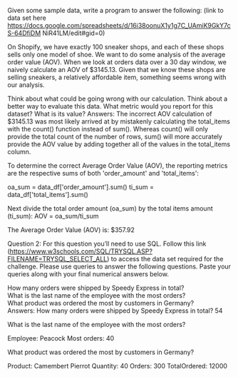 Given some sample data, write a program to answer the following: (link to data set here https://docs.google.com/spreadsheets/d/16i38oonuX1y1g7C_UAmiK9GkY7cS-64DfiDM
NiR41LM/edit#gid=0)

On Shopify, we have exactly 100 sneaker shops, and each of these shops sells only one model of shoe. We want to do some analysis of the average order value (AOV). 
When we look at orders data over a 30 day window, we naively calculate an AOV of $3145.13. Given that we know these shops are selling sneakers, a relatively 
affordable item, something seems wrong with our analysis. 

Think about what could be going wrong with our calculation. Think about a better way to evaluate this data.
What metric would you report for this dataset?
What is its value?
Answers:
The incorrect AOV calculation of $3145.13 was most likely arrived at by mistakenly calculating the total_items with the count() function instead of sum(). 
Whereas count() will only provide the total count of the number of rows, sum() will more accurately provide the AOV value by adding together all of the values in 
the total_items column.

To determine the correct Average Order Value (AOV), the reporting metrics are the respective sums of both 'order_amount' and 'total_items':

oa_sum = data_df['order_amount'].sum()
ti_sum = data_df['total_items'].sum()

Next divide the total order amount (oa_sum) by the total items amount (ti_sum):
AOV = oa_sum/ti_sum

The Average Order Value (AOV) is: $357.92



Question 2:
For this question you’ll need to use SQL. Follow this link (https://www.w3schools.com/SQL/TRYSQL.ASP?FILENAME=TRYSQL_SELECT_ALL) to access the data set required
for the challenge. Please use queries to answer the following questions. Paste your queries along with your final numerical answers below.

How many orders were shipped by Speedy Express in total?\
What is the last name of the employee with the most orders?\
What product was ordered the most by customers in Germany?\
Answers:
How many orders were shipped by Speedy Express in total? 54

What is the last name of the employee with the most orders?

Employee: Peacock
Most orders: 40

What product was ordered the most by customers in Germany?

Product: Camembert Pierrot
Quantity: 40
Orders: 300
TotalOrdered: 12000

